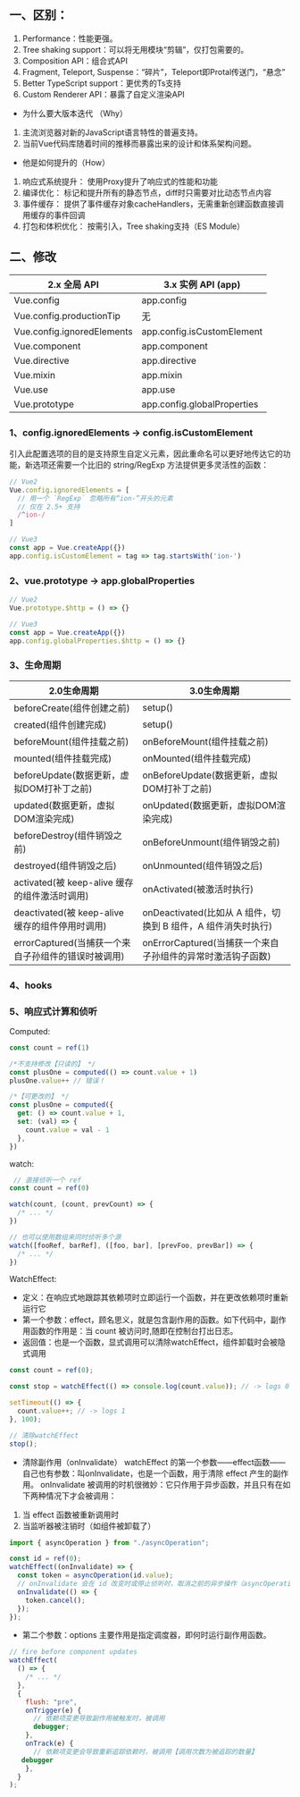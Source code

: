 ## 一、区别：
1. Performance：性能更强。
2. Tree shaking support：可以将无用模块“剪辑”，仅打包需要的。
3. Composition API：组合式API
4. Fragment, Teleport, Suspense：“碎片”，Teleport即Protal传送门，“悬念”
5. Better TypeScript support：更优秀的Ts支持
6. Custom Renderer API：暴露了自定义渲染API

* 为什么要大版本迭代 （Why）
1. 主流浏览器对新的JavaScript语言特性的普遍支持。
2. 当前Vue代码库随着时间的推移而暴露出来的设计和体系架构问题。
* 他是如何提升的（How）
1. 响应式系统提升： 使用Proxy提升了响应式的性能和功能
2. 编译优化： 标记和提升所有的静态节点，diff时只需要对比动态节点内容
3. 事件缓存： 提供了事件缓存对象cacheHandlers，无需重新创建函数直接调用缓存的事件回调
4. 打包和体积优化： 按需引入，Tree shaking支持（ES Module）

## 二、修改
2.x 全局 API     | 3.x 实例 API (app)
----------------| --------------------
Vue.config      | app.config
Vue.config.productionTip    | 无
Vue.config.ignoredElements  | app.config.isCustomElement
Vue.component   | app.component
Vue.directive   | app.directive
Vue.mixin       | app.mixin
Vue.use         | app.use
Vue.prototype   | app.config.globalProperties

### 1、config.ignoredElements -> config.isCustomElement
引入此配置选项的目的是支持原生自定义元素，因此重命名可以更好地传达它的功能，新选项还需要一个比旧的 string/RegExp 方法提供更多灵活性的函数：
```javascript
// Vue2
Vue.config.ignoredElements = [
  // 用一个 `RegExp` 忽略所有“ion-”开头的元素
  // 仅在 2.5+ 支持
  /^ion-/
]

// Vue3
const app = Vue.createApp({})
app.config.isCustomElement = tag => tag.startsWith('ion-')
```
### 2、vue.prototype -> app.globalProperties
```js
// Vue2
Vue.prototype.$http = () => {}

// Vue3
const app = Vue.createApp({})
app.config.globalProperties.$http = () => {}
```
### 3、生命周期

2.0生命周期     | 3.0生命周期
--------------------------------| --------------------
beforeCreate(组件创建之前)      | setup()
created(组件创建完成)           | setup()
beforeMount(组件挂载之前)       | onBeforeMount(组件挂载之前)
mounted(组件挂载完成)           | onMounted(组件挂载完成)
beforeUpdate(数据更新，虚拟DOM打补丁之前) | onBeforeUpdate(数据更新，虚拟DOM打补丁之前)
updated(数据更新，虚拟DOM渲染完成) | onUpdated(数据更新，虚拟DOM渲染完成)
beforeDestroy(组件销毁之前)     | onBeforeUnmount(组件销毁之前)
destroyed(组件销毁之后)         | onUnmounted(组件销毁之后)
activated(被 keep-alive 缓存的组件激活时调用) | onActivated(被激活时执行)
deactivated(被 keep-alive 缓存的组件停用时调用) | onDeactivated(比如从 A 组件，切换到 B 组件，A 组件消失时执行)
errorCaptured(当捕获一个来自子孙组件的错误时被调用) | onErrorCaptured(当捕获一个来自子孙组件的异常时激活钩子函数)
### 4、hooks

### 5、响应式计算和侦听
Computed:
```js
const count = ref(1)

/*不支持修改【只读的】 */
const plusOne = computed(() => count.value + 1)
plusOne.value++ // 错误！

/*【可更改的】 */
const plusOne = computed({
  get: () => count.value + 1,
  set: (val) => {
    count.value = val - 1
  },
})
```
watch:
```js
 // 直接侦听一个 ref
const count = ref(0)

watch(count, (count, prevCount) => {
  /* ... */
})

// 也可以使用数组来同时侦听多个源
watch([fooRef, barRef], ([foo, bar], [prevFoo, prevBar]) => {
  /* ... */
})
```
WatchEffect:
* 定义：在响应式地跟踪其依赖项时立即运行一个函数，并在更改依赖项时重新运行它
* 第一个参数：effect，顾名思义，就是包含副作用的函数。如下代码中，副作用函数的作用是：当 count 被访问时,随即在控制台打出日志。
* 返回值：也是一个函数，显式调用可以清除watchEffect，组件卸载时会被隐式调用
```js
const count = ref(0);

const stop = watchEffect(() => console.log(count.value)); // -> logs 0

setTimeout(() => {
  count.value++; // -> logs 1
}, 100);

// 清除watchEffect
stop();
```

* 清除副作用（onInvalidate）
watchEffect 的第一个参数——effect函数——自己也有参数：叫onInvalidate，也是一个函数，用于清除 effect 产生的副作用。
onInvalidate 被调用的时机很微妙：它只作用于异步函数，并且只有在如下两种情况下才会被调用：
1. 当 effect 函数被重新调用时
2. 当监听器被注销时（如组件被卸载了）

```js
import { asyncOperation } from "./asyncOperation";

const id = ref(0);
watchEffect((onInvalidate) => {
  const token = asyncOperation(id.value);
  // onInvalidate 会在 id 改变时或停止侦听时，取消之前的异步操作（asyncOperation）
  onInvalidate(() => {
    token.cancel();
  });
});
```

* 第二个参数：options
主要作用是指定调度器，即何时运行副作用函数。
```js
// fire before component updates
watchEffect(
  () => {
    /* ... */
  },
  {
    flush: "pre",
    onTrigger(e) {
      // 依赖项变更导致副作用被触发时，被调用
      debugger;
    },
    onTrack(e) {
      // 依赖项变更会导致重新追踪依赖时，被调用【调用次数为被追踪的数量】
   debugger
    },
  }
);
```











